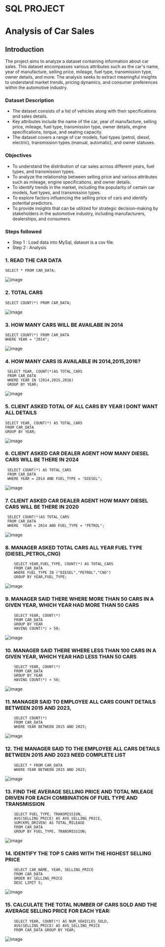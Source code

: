 
# SQL PROJECT
# Analysis of Car Sales 


## Introduction

The project aims to analyze a dataset containing information about car sales. This dataset encompasses various attributes such as the car's name, year of manufacture, selling price, mileage, fuel type, transmission type, owner details, and more. The analysis seeks to extract meaningful insights to understand market trends, pricing dynamics, and consumer preferences within the automotive industry.

### Dataset Description

- The dataset consists of a list of vehicles along with their specifications and sales details.
- Key attributes include the name of the car, year of manufacture, selling price, mileage, fuel type, transmission type, owner details, engine specifications, torque, and seating capacity.
- The dataset covers a range of car models, fuel types (petrol, diesel, electric), transmission types (manual, automatic), and owner statuses.

### Objectives
- To understand the distribution of car sales across different years, fuel types, and transmission types.
- To analyze the relationship between selling price and various attributes such as mileage, engine specifications, and owner details.
- To identify trends in the market, including the popularity of certain car models, fuel types, and transmission types.
- To explore factors influencing the selling price of cars and identify potential predictors.
- To provide insights that can be utilized for strategic decision-making by stakeholders in the automotive industry, including manufacturers, dealerships, and consumers.




### Steps followed 

- Step 1 : Load data into MySql, dataset is a csv file.
- Step 2 : Analysis 


### 1.	READ THE CAR DATA

    SELECT * FROM CAR_DATA;

![image](https://github.com/arvindbadagi/Car-Data-Analysis/assets/160807783/1b65c659-e166-439c-8119-fa59315eaf67)


### 2.	TOTAL CARS 

    SELECT COUNT(*) FROM CAR_DATA;

![image](https://github.com/arvindbadagi/Car-Data-Analysis/assets/160807783/5fea39b0-e3c1-43dc-a2e1-5d353fdaa0ab)


### 3.	HOW MANY CARS WILL BE AVAILABE IN 2014 

    SELECT COUNT(*) FROM CAR_DATA 
    WHERE YEAR = "2014";

![image](https://github.com/arvindbadagi/Car-Data-Analysis/assets/160807783/32413cd9-c167-4586-80e5-2b7045f7d3a1)

### 4.	HOW MANY CARS IS AVAILABLE IN 2014,2015,2016?

     SELECT YEAR, COUNT(*)AS TOTAL_CARS 
     FROM CAR_DATA 
     WHERE YEAR IN (2014,2015,2016) 
     GROUP BY YEAR;

![image](https://github.com/arvindbadagi/Car-Data-Analysis/assets/160807783/9348c555-0324-4713-9d33-bf20d6175270)

### 5. CLIENT ASKED TOTAL OF ALL CARS BY YEAR I DONT WANT ALL DETAILS 

    SELECT YEAR, COUNT(*) AS TOTAL_CARS
    FROM CAR_DATA 
    GROUP BY YEAR;

![image](https://github.com/arvindbadagi/Car-Data-Analysis/assets/160807783/ee941872-3bb3-4c54-b29e-76b38564c766)

### 6. CLIENT ASKED CAR DEALER AGENT HOW MANY DIESEL CARS WILL BE THERE IN 2024 

     SELECT COUNT(*) AS TOTAL_CARS 
     FROM CAR_DATA 
     WHERE YEAR = 2014 AND FUEL_TYPE = "DIESEL";

![image](https://github.com/arvindbadagi/Car-Data-Analysis/assets/160807783/d4f4eb4b-ea00-4884-8d6a-de246079a69c)

### 7. CLIENT ASKED CAR DEALER AGENT HOW MANY DIESEL CARS WILL BE THERE IN 2020 

     SELECT COUNT(*)AS TOTAL_CARS 
     FROM CAR_DATA 
     WHERE  YEAR = 2014 AND FUEL_TYPE = "PETROL";

![image](https://github.com/arvindbadagi/Car-Data-Analysis/assets/160807783/648109db-e4a8-418b-a171-bcfddc9cefdf)


### 8. MANAGER ASKED TOTAL CARS ALL YEAR FUEL TYPE (DIESEL,PETROL,CNG)

        SELECT YEAR,FUEL_TYPE, COUNT(*) AS TOTAL_CARS 
        FROM CAR_DATA 
        WHERE FUEL_TYPE IN ("DIESEL","PETROL","CNG")
        GROUP BY YEAR,FUEL_TYPE;
        
![image](https://github.com/arvindbadagi/Car-Data-Analysis/assets/160807783/8b6e3272-aa4c-4deb-afb3-33d015686d7e)

### 9. MANAGER SAID THERE WHERE MORE THAN 50 CARS IN A GIVEN YEAR, WHICH YEAR HAD MORE THAN 50 CARS

        SELECT YEAR, COUNT(*) 
        FROM CAR_DATA 
        GROUP BY YEAR 
        HAVING COUNT(*) > 50;

![image](https://github.com/arvindbadagi/Car-Data-Analysis/assets/160807783/80b1125b-d915-458a-9347-4d87410a6beb)

### 10. MANAGER SAID THERE WHERE LESS THAN 100 CARS IN A GIVEN YEAR, WHICH YEAR HAD LESS THAN 50 CARS 

        SELECT YEAR, COUNT(*) 
        FROM CAR_DATA 
        GROUP BY YEAR 
        HAVING COUNT(*) < 50;

![image](https://github.com/arvindbadagi/Car-Data-Analysis/assets/160807783/ddfc1b11-13d7-424c-a334-9b15d3b29fb6)

### 11. MANAGER SAID TO EMPLOYEE ALL CARS COUNT DETAILS BETWEEN 2015 AND 2023,

        SELECT COUNT(*) 
        FROM CAR_DATA 
        WHERE YEAR BETWEEN 2015 AND 2023;

![image](https://github.com/arvindbadagi/Car-Data-Analysis/assets/160807783/1c9d81a6-086b-48d1-b8c5-6435a9b86607)

### 12. THE MANAGER SAID TO THE EMPLOYEE ALL CARS DETAILS BETWEEN 2015 AND 2023 NEED COMPLETE LIST

        SELECT * FROM CAR_DATA 
        WHERE YEAR BETWEEN 2015 AND 2023;

![image](https://github.com/arvindbadagi/Car-Data-Analysis/assets/160807783/779d985b-bec3-4e0b-8f1c-b75dd6954bd2)

### 13. FIND THE AVERAGE SELLING PRICE AND TOTAL MILEAGE DRIVEN FOR EACH COMBINATION OF FUEL TYPE AND TRANSMISSION

        SELECT FUEL_TYPE, TRANSMISSION, 
        AVG(SELLING_PRICE) AS AVG_SELLING_PRICE, 
        SUM(KMS_DRIVEN) AS TOTAL_MILEAGE
        FROM CAR_DATA
        GROUP BY FUEL_TYPE, TRANSMISSION;

![image](https://github.com/arvindbadagi/Car-Data-Analysis/assets/160807783/47ca8b0f-b574-4baa-bc88-550e91229876)

### 14. IDENTIFY THE TOP 5 CARS WITH THE HIGHEST SELLING PRICE

        SELECT CAR_NAME, YEAR, SELLING_PRICE 
        FROM CAR_DATA 
        ORDER BY SELLING_PRICE 
        DESC LIMIT 5;

![image](https://github.com/arvindbadagi/Car-Data-Analysis/assets/160807783/7d550ecc-bee2-4067-82b3-eeaae5152ab5)

### 15. CALCULATE THE TOTAL NUMBER OF CARS SOLD AND THE AVERAGE SELLING PRICE FOR EACH YEAR:

        SELECT YEAR, COUNT(*) AS NUM_VEHICLES_SOLD, 
        AVG(SELLING_PRICE) AS AVG_SELLING_PRICE 
        FROM CAR_DATA GROUP BY YEAR;

![image](https://github.com/arvindbadagi/Car-Data-Analysis/assets/160807783/260ef411-a5d0-486f-a7cf-619baf997d37)


